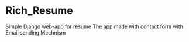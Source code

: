 # Rich_Resume
Simple Django web-app for resume
The app made with contact form with Email sending Mechnism
